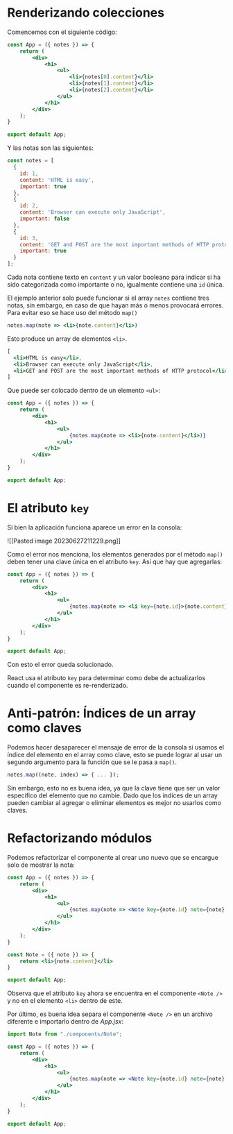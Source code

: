 # Renderizando colecciones

Comencemos con el siguiente código:

```jsx
const App = ({ notes }) => {
	return (
		<div>
			<h1>
				<ul>
					<li>{notes[0].content}</li>
					<li>{notes[1].content}</li>
					<li>{notes[2].content}</li>
				</ul>
			</h1>
		</div>
	);
}

export default App;
```

Y las notas son las siguientes:

```js
const notes = [
  {
    id: 1,
    content: 'HTML is easy',
    important: true
  },
  {
    id: 2,
    content: 'Browser can execute only JavaScript',
    important: false
  },
  {
    id: 3,
    content: 'GET and POST are the most important methods of HTTP protocol',
    important: true
  }
];
```

Cada nota contiene texto en `content` y un valor booleano para indicar si ha sido categorizada como importante o no, igualmente contiene una `id` única.

El ejemplo anterior solo puede funcionar si el array `notes` contiene tres notas, sin embargo, en caso de que hayan más o menos provocará errores. Para evitar eso se hace uso del método `map()`

```jsx
notes.map(note => <li>{note.content}</li>)
```

Esto produce un array de elementos `<li>`.

```jsx
[
  <li>HTML is easy</li>,
  <li>Browser can execute only JavaScript</li>,
  <li>GET and POST are the most important methods of HTTP protocol</li>,
]
```

Que puede ser colocado dentro de un elemento `<ul>`:

```jsx
const App = ({ notes }) => {
	return (
		<div>
			<h1>
				<ul>
					{notes.map(note => <li>{note.content}</li>)}
				</ul>
			</h1>
		</div>
	);
}

export default App;
```

# El atributo `key`

Si bien la aplicación funciona aparece un error en la consola:

![[Pasted image 20230627211229.png]]

Como el error nos menciona, los elementos generados por el método `map()` deben tener una clave única en el atributo `key`. Así que hay que agregarlas:

```jsx
const App = ({ notes }) => {
	return (
		<div>
			<h1>
				<ul>
					{notes.map(note => <li key={note.id}>{note.content}</li>)}
				</ul>
			</h1>
		</div>
	);
}

export default App;
```

Con esto el error queda solucionado.

React usa el atributo `key` para determinar como debe de actualizarlos cuando el componente es re-renderizado.

# Anti-patrón: Índices de un array como claves

Podemos hacer desaparecer el mensaje de error de la consola si usamos el índice del elemento en el array como clave, esto se puede lograr al usar un segundo argumento para la función que se le pasa a `map()`.

```jsx
notes.map((note, index) => { ... });
```

Sin embargo, esto no es buena idea, ya que la clave tiene que ser un valor específico del elemento que no cambie. Dado que los índices de un array pueden cambiar al agregar o eliminar elementos es mejor no usarlos como claves.

# Refactorizando módulos

Podemos refactorizar el componente al crear uno nuevo que se encargue solo de mostrar la nota:

```jsx
const App = ({ notes }) => {
	return (
		<div>
			<h1>
				<ul>
					{notes.map(note => <Note key={note.id} note={note} />)}
				</ul>
			</h1>
		</div>
	);
}

const Note = ({ note }) => {
	return <li>{note.content}</li>
}

export default App;
```

Observa que el atributo `key` ahora se encuentra en el componente `<Note />` y no en el elemento `<li>` dentro de este.

Por último, es buena idea separa el componente `<Note />` en un archivo diferente e importarlo dentro de *App.jsx*:

```jsx
import Note from "./components/Note";

const App = ({ notes }) => {
	return (
		<div>
			<h1>
				<ul>
					{notes.map(note => <Note key={note.id} note={note} />)}
				</ul>
			</h1>
		</div>
	);
}

export default App;
```


